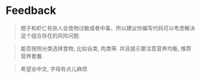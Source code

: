 # Feedback

> 橙子和虾仁有些人会食物过敏或者中毒，所以建议你编写代码可以考虑解决这个组合存在的风险问题. 



> 能否按照分类选择食物, 比如谷类, 肉类等. 并且提示要注意营养均衡, 推荐营养套餐. 



> 希望全中文, 字母有点儿麻烦. 